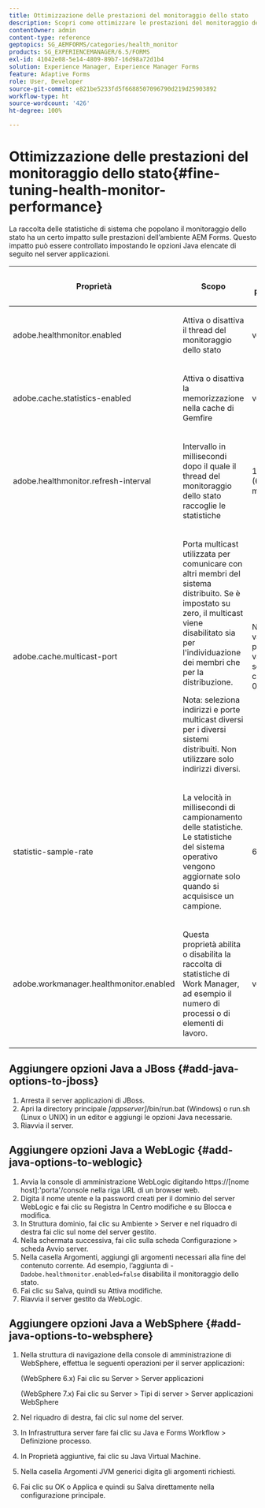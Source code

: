 ```yaml
---
title: Ottimizzazione delle prestazioni del monitoraggio dello stato
description: Scopri come ottimizzare le prestazioni del monitoraggio dello stato Controlla le statistiche di sistema che influiscono sulle prestazioni dell’ambiente Forms utilizzando l’opzione di impostazione JAVA.
contentOwner: admin
content-type: reference
geptopics: SG_AEMFORMS/categories/health_monitor
products: SG_EXPERIENCEMANAGER/6.5/FORMS
exl-id: 41042e08-5e14-4809-89b7-16d98a72d1b4
solution: Experience Manager, Experience Manager Forms
feature: Adaptive Forms
role: User, Developer
source-git-commit: e821be5233fd5f6688507096790d219d25903892
workflow-type: ht
source-wordcount: '426'
ht-degree: 100%

---
```


# Ottimizzazione delle prestazioni del monitoraggio dello stato{#fine-tuning-health-monitor-performance}

La raccolta delle statistiche di sistema che popolano il monitoraggio dello stato ha un certo impatto sulle prestazioni dell’ambiente AEM Forms. Questo impatto può essere controllato impostando le opzioni Java elencate di seguito nel server applicazioni.

<table>
 <thead>
  <tr>
   <th><p>Proprietà</p></th>
   <th><p>Scopo</p></th>
   <th><p>Valore predefinito</p></th>
  </tr>
 </thead>
 <tbody>
  <tr>
   <td><p>adobe.healthmonitor.enabled</p></td>
   <td><p>Attiva o disattiva il thread del monitoraggio dello stato</p></td>
   <td><p>vero</p></td>
  </tr>
  <tr>
   <td><p>adobe.cache.statistics-enabled</p></td>
   <td><p>Attiva o disattiva la memorizzazione nella cache di Gemfire</p></td>
   <td><p>vero</p></td>
  </tr>
  <tr>
   <td><p>adobe.healthmonitor.refresh-interval</p></td>
   <td><p>Intervallo in millisecondi dopo il quale il thread del monitoraggio dello stato raccoglie le statistiche</p></td>
   <td><p>10 minuti (600.000 millisecondi)</p></td>
  </tr>
  <tr>
   <td><p>adobe.cache.multicast-port</p></td>
   <td><p>Porta multicast utilizzata per comunicare con altri membri del sistema distribuito. Se è impostato su zero, il multicast viene disabilitato sia per l'individuazione dei membri che per la distribuzione. </p><p>Nota: seleziona indirizzi e porte multicast diversi per i diversi sistemi distribuiti. Non utilizzare solo indirizzi diversi.</p></td>
   <td><p>Nessun valore predefinito. I valori validi sono compresi tra 0 e 65535.</p></td>
  </tr>
  <tr>
   <td><p>statistic-sample-rate</p></td>
   <td><p>La velocità in millisecondi di campionamento delle statistiche. Le statistiche del sistema operativo vengono aggiornate solo quando si acquisisce un campione.</p></td>
   <td><p>600000</p></td>
  </tr>
  <tr>
   <td><p>adobe.workmanager.healthmonitor.enabled</p></td>
   <td><p>Questa proprietà abilita o disabilita la raccolta di statistiche di Work Manager, ad esempio il numero di processi o di elementi di lavoro.</p></td>
   <td><p>vero</p></td>
  </tr>
 </tbody>
</table>

## Aggiungere opzioni Java a JBoss {#add-java-options-to-jboss}

1. Arresta il server applicazioni di JBoss.
1. Apri la directory principale *[appserver]*/bin/run.bat (Windows) o run.sh (Linux o UNIX) in un editor e aggiungi le opzioni Java necessarie.
1. Riavvia il server.

## Aggiungere opzioni Java a WebLogic {#add-java-options-to-weblogic}

1. Avvia la console di amministrazione WebLogic digitando https://[nome host]:&#39;porta&#39;/console nella riga URL di un browser web.
1. Digita il nome utente e la password creati per il dominio del server WebLogic e fai clic su Registra In Centro modifiche e su Blocca e modifica.
1. In Struttura dominio, fai clic su Ambiente > Server e nel riquadro di destra fai clic sul nome del server gestito.
1. Nella schermata successiva, fai clic sulla scheda Configurazione > scheda Avvio server.
1. Nella casella Argomenti, aggiungi gli argomenti necessari alla fine del contenuto corrente. Ad esempio, l’aggiunta di - `Dadobe.healthmonitor.enabled=false` disabilita il monitoraggio dello stato.
1. Fai clic su Salva, quindi su Attiva modifiche.
1. Riavvia il server gestito da WebLogic.

## Aggiungere opzioni Java a WebSphere {#add-java-options-to-websphere}

1. Nella struttura di navigazione della console di amministrazione di WebSphere, effettua le seguenti operazioni per il server applicazioni:

   (WebSphere 6.x) Fai clic su Server > Server applicazioni

   (WebSphere 7.x) Fai clic su Server > Tipi di server > Server applicazioni WebSphere

1. Nel riquadro di destra, fai clic sul nome del server.
1. In Infrastruttura server fare fai clic su Java e Forms Workflow > Definizione processo.
1. In Proprietà aggiuntive, fai clic su Java Virtual Machine.
1. Nella casella Argomenti JVM generici digita gli argomenti richiesti.
1. Fai clic su OK o Applica e quindi su Salva direttamente nella configurazione principale.
